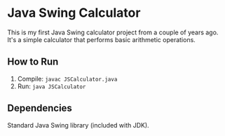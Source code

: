 # Java Swing Calculator

This is my first Java Swing calculator project from a couple of years ago.  It's a simple calculator that performs basic arithmetic operations.

## How to Run

1.  Compile: `javac JSCalculator.java`
2.  Run: `java JSCalculator`

## Dependencies

Standard Java Swing library (included with JDK).


